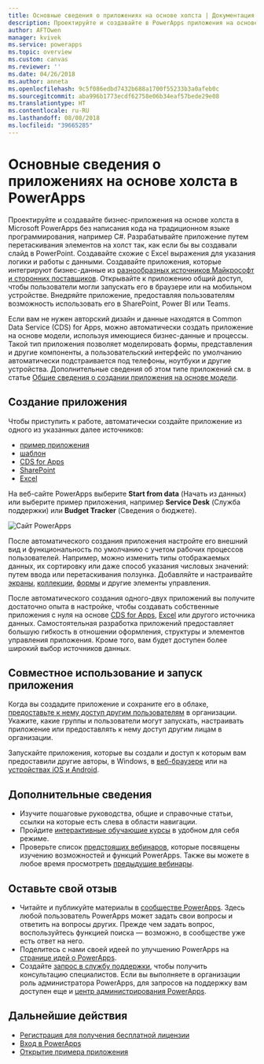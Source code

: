 ```yaml
---
title: Основные сведения о приложениях на основе холста | Документация Microsoft
description: Проектируйте и создавайте в PowerApps приложения на основе холста, чтобы пользователи могли управлять бизнес-данными в браузере или на своих мобильных устройствах.
author: AFTOwen
manager: kvivek
ms.service: powerapps
ms.topic: overview
ms.custom: canvas
ms.reviewer: ''
ms.date: 04/26/2018
ms.author: anneta
ms.openlocfilehash: 9c5f086edbd7432b688a1700f55233b3a0afeb0c
ms.sourcegitcommit: aba996b1773ecdf62758e06b34eaf57bede29e08
ms.translationtype: HT
ms.contentlocale: ru-RU
ms.lasthandoff: 08/08/2018
ms.locfileid: "39665285"
---
```

# <a name="what-are-canvas-apps-in-powerapps"></a>Основные сведения о приложениях на основе холста в PowerApps
Проектируйте и создавайте бизнес-приложения на основе холста в Microsoft PowerApps без написания кода на традиционном языке программирования, например C#. Разрабатывайте приложение путем перетаскивания элементов на холст так, как если бы вы создавали слайд в PowerPoint. Создавайте схожие с Excel выражения для указания логики и работы с данными. Создавайте приложения, которые интегрируют бизнес-данные из [разнообразных источников Майкрософт и сторонних поставщиков](connections-list.md). Открывайте к приложению общий доступ, чтобы пользователи могли запускать его в браузере или на мобильном устройстве. Внедряйте приложение, предоставляя пользователям возможность использовать его в SharePoint, Power BI или Teams.

Если вам не нужен авторский дизайн и данные находятся в Common Data Service (CDS) for Apps, можно автоматически создать приложение на основе модели, используя имеющиеся бизнес-данные и процессы. Такой тип приложения позволяет моделировать формы, представления и другие компоненты, а пользовательский интерфейс по умолчанию автоматически подстраивается под телефоны, ноутбуки и другие устройства. Дополнительные сведения об этом типе приложений см. в статье [Общие сведения о создании приложения на основе модели](../model-driven-apps/model-driven-app-overview.md).

## <a name="build-an-app"></a>Создание приложения
Чтобы приступить к работе, автоматически создайте приложение из одного из указанных далее источников:
- [пример приложения](open-and-run-a-sample-app.md)
- [шаблон](get-started-test-drive.md)
- [CDS for Apps](data-platform-create-app.md)
- [SharePoint](app-from-sharepoint.md)
- [Excel](get-started-create-from-data.md)

На веб-сайте PowerApps выберите **Start from data** (Начать из данных) или выберите пример приложения, например **Service Desk** (Служба поддержки) или **Budget Tracker** (Сведения о бюджете).

![Сайт PowerApps](./media/getting-started/sample-apps.png)

После автоматического создания приложения настройте его внешний вид и функциональность по умолчанию с учетом рабочих процессов пользователей. Например, можно изменить типы отображаемых данных, их сортировку или даже способ указания числовых значений: путем ввода или перетаскивания ползунка. Добавляйте и настраивайте [экраны](add-screen-context-variables.md), [коллекции](customize-layout-sharepoint.md), [формы](customize-forms-sharepoint.md) и другие элементы управления.

После автоматического создания одного-двух приложений вы получите достаточно опыта в настройке, чтобы создавать собственные приложения с нуля на основе [CDS for Apps](data-platform-create-app-scratch.md), [Excel](get-started-create-from-blank.md) или другого источника данных. Самостоятельная разработка приложений предоставляет большую гибкость в отношении оформления, структуры и элементов управления приложения. Кроме того, вам будет доступен более широкий выбор источников данных.

## <a name="share-and-run-an-app"></a>Совместное использование и запуск приложения
Когда вы создадите приложение и сохраните его в облаке, [предоставьте к нему доступ другим пользователям](share-app.md) в организации. Укажите, какие группы и пользователи могут запускать, настраивать приложение или предоставлять к нему доступ другим лицам в организации.

Запускайте приложения, которые вы создали и доступ к которым вам предоставили другие авторы, в Windows, в [веб-браузере](../../user/run-app-browser.md) или на [устройствах iOS и Android](../../user/run-app-client.md).

## <a name="learn-more"></a>Дополнительные сведения
* Изучите пошаговые руководства, общие и справочные статьи, ссылки на которые есть слева в области навигации.
* Пройдите [интерактивные обучающие курсы](https://docs.microsoft.com/powerapps/guided-learning/) в удобном для себя режиме.
* Проверьте список [предстоящих вебинаров](webinars-listing.md#upcoming-webinars), которые посвящены изучению возможностей и функций PowerApps. Также вы можете в любое время просмотреть [предыдущие вебинары](webinars-listing.md#past-webinars).

## <a name="share-your-experience"></a>Оставьте свой отзыв
* Читайте и публикуйте материалы в [сообществе PowerApps](https://aka.ms/powerapps-community). Здесь любой пользователь PowerApps может задать свои вопросы и ответить на вопросы других. Прежде чем задать вопрос, воспользуйтесь функцией поиска — возможно, в сообществе уже есть ответ на него.
* Поделитесь с нами своей идеей по улучшению PowerApps на [странице идей о PowerApps](https://powerusers.microsoft.com/t5/PowerApps-Ideas/idb-p/PowerAppsIdeas).
* Создайте [запрос в службу поддержки](https://powerapps.microsoft.com/support/pro/), чтобы получить консультацию специалистов. Если вы выполняете в организации роль администратора PowerApps, для запросов на поддержку вам доступен еще и [центр администрирования PowerApps](https://portal.office.com/Support/Support.aspx).

## <a name="next-steps"></a>Дальнейшие действия
- [Регистрация для получения бесплатной лицензии](../signup-for-powerapps.md)
- [Вход в PowerApps](https://web.powerapps.com?utm_source=padocs&utm_medium=linkinadoc&utm_campaign=referralsfromdoc)
- [Открытие примера приложения](open-and-run-a-sample-app.md)